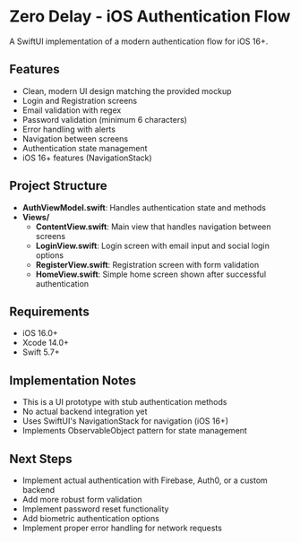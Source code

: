 # Zero Delay - iOS Authentication Flow

A SwiftUI implementation of a modern authentication flow for iOS 16+.

## Features

- Clean, modern UI design matching the provided mockup
- Login and Registration screens
- Email validation with regex
- Password validation (minimum 6 characters)
- Error handling with alerts
- Navigation between screens
- Authentication state management
- iOS 16+ features (NavigationStack)

## Project Structure

- **AuthViewModel.swift**: Handles authentication state and methods
- **Views/**
  - **ContentView.swift**: Main view that handles navigation between screens
  - **LoginView.swift**: Login screen with email input and social login options
  - **RegisterView.swift**: Registration screen with form validation
  - **HomeView.swift**: Simple home screen shown after successful authentication

## Requirements

- iOS 16.0+
- Xcode 14.0+
- Swift 5.7+

## Implementation Notes

- This is a UI prototype with stub authentication methods
- No actual backend integration yet
- Uses SwiftUI's NavigationStack for navigation (iOS 16+)
- Implements ObservableObject pattern for state management

## Next Steps

- Implement actual authentication with Firebase, Auth0, or a custom backend
- Add more robust form validation
- Implement password reset functionality
- Add biometric authentication options
- Implement proper error handling for network requests 